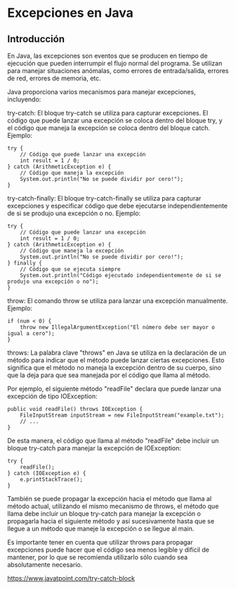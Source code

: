 # Excepciones en Java  #

## Introducción ##

En Java, las excepciones son eventos que se producen en tiempo de ejecución que pueden interrumpir el flujo normal del programa. Se utilizan para manejar situaciones anómalas, como errores de entrada/salida, errores de red, errores de memoria, etc.

Java proporciona varios mecanismos para manejar excepciones, incluyendo:

try-catch: El bloque try-catch se utiliza para capturar excepciones. El código que puede lanzar una excepción se coloca dentro del bloque try, y el código que maneja la excepción se coloca dentro del bloque catch. Ejemplo:

```
try {
    // Código que puede lanzar una excepción
    int result = 1 / 0;
} catch (ArithmeticException e) {
    // Código que maneja la excepción
    System.out.println("No se puede dividir por cero!");
}
```

try-catch-finally: El bloque try-catch-finally se utiliza para capturar excepciones y especificar código que debe ejecutarse independientemente de si se produjo una excepción o no. Ejemplo:

```
try {
    // Código que puede lanzar una excepción
    int result = 1 / 0;
} catch (ArithmeticException e) {
    // Código que maneja la excepción
    System.out.println("No se puede dividir por cero!");
} finally {
    // Código que se ejecuta siempre
    System.out.println("Código ejecutado independientemente de si se produjo una excepción o no");
}
```

throw: El comando throw se utiliza para lanzar una excepción manualmente. Ejemplo:

```
if (num < 0) {
    throw new IllegalArgumentException("El número debe ser mayor o igual a cero");
}
```

throws: La palabra clave "throws" en Java se utiliza en la declaración de un método para indicar que el método puede lanzar ciertas excepciones. Esto significa que el método no maneja la excepción dentro de su cuerpo, sino que la deja para que sea manejada por el código que llama al método.

Por ejemplo, el siguiente método "readFile" declara que puede lanzar una excepción de tipo IOException:

```
public void readFile() throws IOException {
    FileInputStream inputStream = new FileInputStream("example.txt");
    // ...
}
```

De esta manera, el código que llama al método "readFile" debe incluir un bloque try-catch para manejar la excepción de IOException:

```
try {
    readFile();
} catch (IOException e) {
    e.printStackTrace();
}
```

También se puede propagar la excepción hacia el método que llama al método actual, utilizando el mismo mecanismo de throws, el método que llama debe incluir un bloque try-catch para manejar la excepción o propagarla hacia el siguiente método y así sucesivamente hasta que se llegue a un método que maneje la excepción o se llegue al main.

Es importante tener en cuenta que utilizar throws para propagar excepciones puede hacer que el código sea menos legible y difícil de mantener, por lo que se recomienda utilizarlo sólo cuando sea absolutamente necesario.

https://www.javatpoint.com/try-catch-block